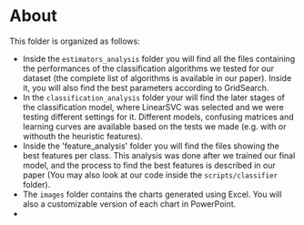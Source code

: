 
# About

This folder is organized as follows:

- Inside the `estimators_analysis` folder you will find all the files containing the performances of the classification algorithms we tested for our dataset (the complete list of algorithms is available in our paper). Inside it, you will also find the best parameters according to GridSearch.
- In the `classification_analysis` folder your will find the later stages of the classification model, where LinearSVC was selected and we were testing different settings for it. Different models, confusing matrices and learning curves are available based on the tests we made (e.g. with or withouth the heuristic features).
- Inside the 'feature_analysis' folder you will find the files showing the best features per class. This analysis was done after we trained our final model, and the process to find the best features is described in our paper (You may also look at our code inside the `scripts/classifier` folder).
- The `images` folder contains the charts generated using Excel. You will also a customizable version of each chart in PowerPoint.
- 
